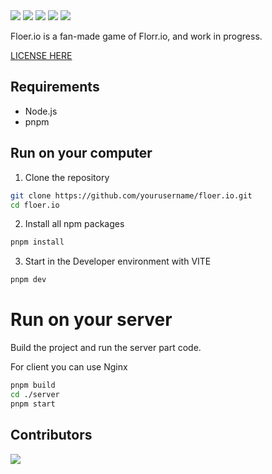 <img src="https://img.shields.io/badge/TYPESCRIPT-white?style=for-the-badge&logo=typescript">
<img src="https://img.shields.io/badge/HTML5-gray?style=for-the-badge&logo=html5">
<img src="https://img.shields.io/badge/CSS3-blue?style=for-the-badge&logo=css3">
<img src="https://img.shields.io/badge/VITE-yellow?style=for-the-badge&logo=vite">
<img src="https://img.shields.io/badge/Nginx-green?style=for-the-badge&logo=nginx">

Floer.io is a fan-made game of Florr.io, and work in progress.

[LICENSE HERE](LICENSE)

## Requirements
- Node.js
- pnpm

## Run on your computer

1. Clone the repository
```bash
git clone https://github.com/yourusername/floer.io.git
cd floer.io
```

2. Install all npm packages
```bash
pnpm install
```

3. Start in the Developer environment with VITE
```bash
pnpm dev
```

# Run on your server

Build the project and run the server part code.

For client you can use Nginx
```bash
pnpm build
cd ./server
pnpm start
```

## Contributors

<a href="https://github.com/c2x/floer.io/graphs/contributors">
  <img src="https://contrib.rocks/image?repo=c2x/floer.io" />
</a>